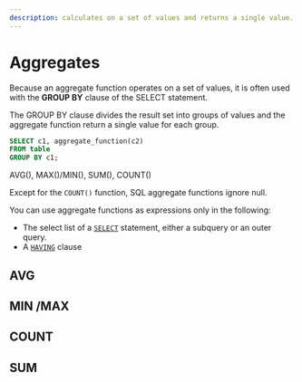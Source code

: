 ```yaml
---
description: calculates on a set of values and returns a single value.
---
```


# Aggregates

Because an aggregate function operates on a set of values, it is often used with the **GROUP BY** clause of the SELECT statement.

The GROUP BY clause divides the result set into groups of values and the aggregate function return a single value for each group.

```sql
SELECT c1, aggregate_function(c2) 
FROM table 
GROUP BY c1;
```

AVG\(\), MAX\(\)/MIN\(\), SUM\(\), COUNT\(\)

Except for the `COUNT()` function, SQL aggregate functions ignore null.

You can use aggregate functions as expressions only in the following:

* The select list of a [`SELECT`](http://www.sqltutorial.org/sql-select/) statement, either a subquery or an outer query.
* A [`HAVING`](http://www.sqltutorial.org/sql-having/) clause

## AVG

## MIN /MAX

## COUNT

## SUM

